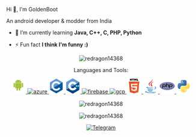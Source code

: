 Hi 👋, I'm GoldenBoot

An android developer & modder from India

- 🌱 I’m currently learning **Java, C++, C, PHP, Python**

- ⚡ Fun fact **I think I'm funny :)**

<p align="center"> <img src="https://komarev.com/ghpvc/?username=redragon14368&label=Profile%20views&color=0e75b6&style=flat-square" alt="redragon14368" /> </p>


<p align="center">
Languages and Tools:</p>

<p align="center"> 
<a href="https://developer.android.com" target="_blank" rel="noreferrer"> <img src="https://raw.githubusercontent.com/devicons/devicon/master/icons/android/android-original-wordmark.svg" alt="android" width="40" height="40"/> </a> <a href="https://azure.microsoft.com/en-in/" target="_blank" rel="noreferrer"> <img src="https://www.vectorlogo.zone/logos/microsoft_azure/microsoft_azure-icon.svg" alt="azure" width="40" height="40"/> </a> <a href="https://www.cprogramming.com/" target="_blank" rel="noreferrer"> <img src="https://raw.githubusercontent.com/devicons/devicon/master/icons/c/c-original.svg" alt="c" width="40" height="40"/> </a> <a href="https://www.w3schools.com/cpp/" target="_blank" rel="noreferrer"> <img src="https://raw.githubusercontent.com/devicons/devicon/master/icons/cplusplus/cplusplus-original.svg" alt="cplusplus" width="40" height="40"/> </a> <a href="https://firebase.google.com/" target="_blank" rel="noreferrer"> <img src="https://www.vectorlogo.zone/logos/firebase/firebase-icon.svg" alt="firebase" width="40" height="40"/> </a> <a href="https://cloud.google.com" target="_blank" rel="noreferrer"> <img src="https://www.vectorlogo.zone/logos/google_cloud/google_cloud-icon.svg" alt="gcp" width="40" height="40"/> </a> <a href="https://www.w3.org/html/" target="_blank" rel="noreferrer"> <img src="https://raw.githubusercontent.com/devicons/devicon/master/icons/html5/html5-original-wordmark.svg" alt="html5" width="40" height="40"/> </a> <a href="https://www.java.com" target="_blank" rel="noreferrer"> <img src="https://raw.githubusercontent.com/devicons/devicon/master/icons/java/java-original.svg" alt="java" width="40" height="40"/> </a> <a href="https://www.php.net" target="_blank" rel="noreferrer"> <img src="https://raw.githubusercontent.com/devicons/devicon/master/icons/php/php-original.svg" alt="php" width="40" height="40"/> </a> <a href="https://www.python.org" target="_blank" rel="noreferrer"> <img src="https://raw.githubusercontent.com/devicons/devicon/master/icons/python/python-original.svg" alt="python" width="40" height="40"/> </a> </p>

<p align="center">
<img align="center" src="https://github-readme-stats.vercel.app/api/top-langs?username=redragon14368&show_icons=true&theme=chartreuse-dark&hide_border=true&locale=en&layout=compact" alt="redragon14368" />

<p align="center">
<img align="center" src="https://github-readme-stats.vercel.app/api?username=redragon14368&show_icons=true&theme=chartreuse-dark&hide_border=true&locale=en" alt="redragon14368" />

<p align="center">
<a href="https://t.me/GoldenBoot"><img title="Telegram" src="https://img.shields.io/badge/Telegram-black?style=for-the-badge&logo=Telegram"></a>
